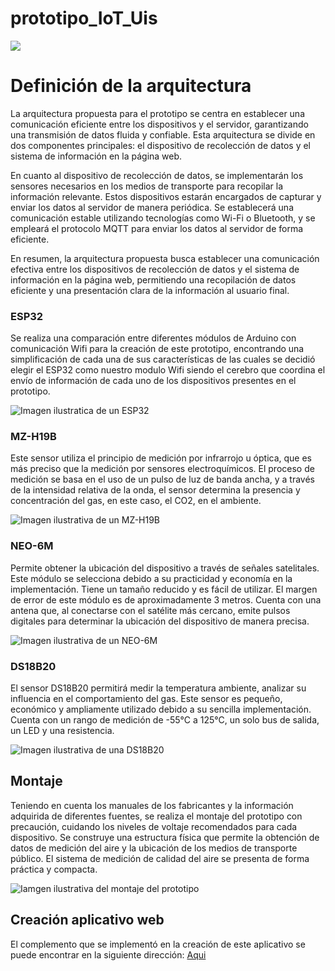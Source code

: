 # prototipo_IoT_Uis

<p align="left">
   <img src="https://img.shields.io/badge/STATUS-EN%20DESAROLLO-green">
</p>

<h1>Definición de la arquitectura</h1>

La arquitectura propuesta para el prototipo se centra en establecer una comunicación eficiente entre los dispositivos y el servidor, garantizando una transmisión de datos fluida y confiable. Esta arquitectura se divide en dos componentes principales: el dispositivo de recolección de datos y el sistema de información en la página web.

En cuanto al dispositivo de recolección de datos, se implementarán los sensores necesarios en los medios de transporte para recopilar la información relevante. Estos dispositivos estarán encargados de capturar y enviar los datos al servidor de manera periódica. Se establecerá una comunicación estable utilizando tecnologías como Wi-Fi o Bluetooth, y se empleará el protocolo MQTT para enviar los datos al servidor de forma eficiente.

En resumen, la arquitectura propuesta busca establecer una comunicación efectiva entre los dispositivos de recolección de datos y el sistema de información en la página web, permitiendo una recopilación de datos eficiente y una presentación clara de la información al usuario final.

<h3>ESP32</h3>

Se realiza una comparación entre diferentes módulos de Arduino con comunicación Wifi para la creación de este prototipo, encontrando una simplificación de cada una de sus características de las cuales se decidió elegir el ESP32 como nuestro modulo Wifi siendo el cerebro que coordina el envío de información de cada uno de los dispositivos presentes en el prototipo.

![Imagen ilustratica de un ESP32](https://github.com/srparks19/prototipo_IoT_Uis/assets/66749108/b47ece12-dcf5-4434-9ec6-26a6fcb9c715)

<h3>MZ-H19B</h3>

Este sensor utiliza el principio de medición por infrarrojo u óptica, que es más preciso que la medición por sensores electroquímicos. El proceso de medición se basa en el uso de un pulso de luz de banda ancha, y a través de la intensidad relativa de la onda, el sensor determina la presencia y concentración del gas, en este caso, el CO2, en el ambiente.

![Imagen ilustrativa de un MZ-H19B](https://github.com/srparks19/prototipo_IoT_Uis/assets/66749108/fa472082-0b92-49d5-a24c-91f492bda7f2)

<h3>NEO-6M</h3>

Permite obtener la ubicación del dispositivo a través de señales satelitales. Este módulo se selecciona debido a su practicidad y economía en la implementación. Tiene un tamaño reducido y es fácil de utilizar. El margen de error de este módulo es de aproximadamente 3 metros. Cuenta con una antena que, al conectarse con el satélite más cercano, emite pulsos digitales para determinar la ubicación del dispositivo de manera precisa.

![Imagen ilustrativa de un NEO-6M](https://github.com/srparks19/prototipo_IoT_Uis/assets/66749108/595aa8d5-71d8-4022-b6ac-23bf52d1ee8c)


<h3>DS18B20</h3>

El sensor DS18B20 permitirá medir la temperatura ambiente, analizar su influencia en el comportamiento del gas. Este sensor es pequeño, económico y ampliamente utilizado debido a su sencilla implementación. Cuenta con un rango de medición de -55°C a 125°C, un solo bus de salida, un LED y una resistencia.

![Imagen ilustrativa de una DS18B20](https://github.com/srparks19/prototipo_IoT_Uis/assets/66749108/b0e36d0d-dc53-477d-93cf-49fd36e5db58)

<h2>Montaje</h2>
  
Teniendo en cuenta los manuales de los fabricantes y la información adquirida de diferentes fuentes, se realiza el montaje del prototipo con precaución, cuidando los niveles de voltaje recomendados para cada dispositivo. Se construye una estructura física que permite la obtención de datos de medición del aire y la ubicación de los medios de transporte público. El sistema de medición de calidad del aire se presenta de forma práctica y compacta.

![Iamgen ilustrativa del montaje del prototipo](https://github.com/srparks19/prototipo_IoT_Uis/assets/66749108/5f50389f-c22d-4933-9a92-ae6e5bca9ced)

<h2>Creación aplicativo web</h2>

El complemento que se implementó en la creación de este aplicativo se puede encontrar en la siguiente dirección:
<a href="https://github.com/srparks19/dashboard_iot_uis">Aqui</a>
